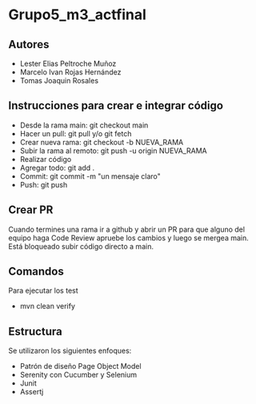 # Grupo5_m3_actfinal

## Autores

- Lester Elias Peltroche Muñoz
- Marcelo Ivan Rojas Hernández
- Tomas Joaquin Rosales

## Instrucciones para crear e integrar código

- Desde la rama main: git checkout main
- Hacer un pull: git pull y/o git fetch
- Crear nueva rama: git checkout -b NUEVA_RAMA
- Subir la rama al remoto: git push -u origin NUEVA_RAMA
- Realizar código
- Agregar todo: git add .
- Commit: git commit -m "un mensaje claro"
- Push: git push

## Crear PR

Cuando termines una rama ir a github y abrir un PR para que alguno del 
equipo haga Code Review apruebe los cambios y luego se mergea main. Está
bloqueado subir código directo a main.


## Comandos

Para ejecutar los test 

- mvn clean verify


## Estructura

Se utilizaron los siguientes enfoques:

- Patrón de diseño Page Object Model
- Serenity con Cucumber y Selenium
- Junit
- Assertj
